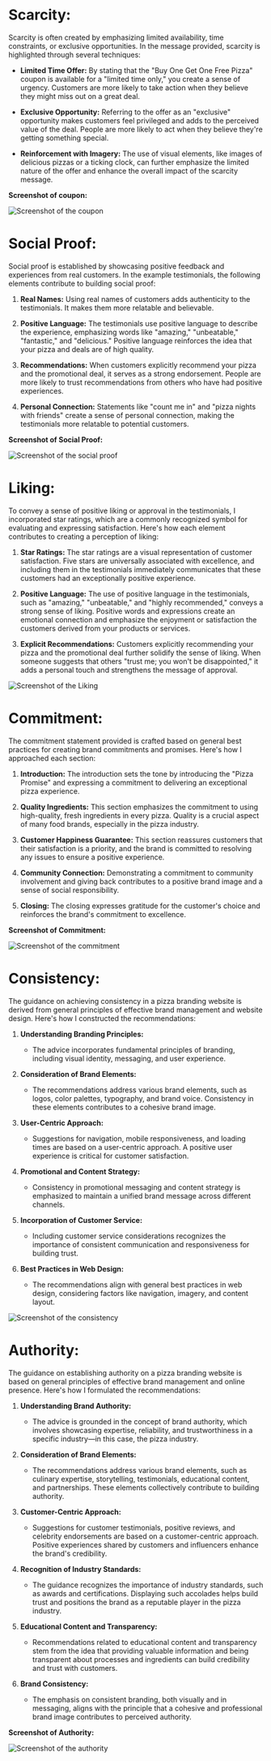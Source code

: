 # Scarcity:

Scarcity is often created by emphasizing limited availability, time constraints, or exclusive opportunities. In the message provided, scarcity is highlighted through several techniques:

- **Limited Time Offer:** By stating that the "Buy One Get One Free Pizza" coupon is available for a "limited time only," you create a sense of urgency. Customers are more likely to take action when they believe they might miss out on a great deal.

- **Exclusive Opportunity:** Referring to the offer as an "exclusive" opportunity makes customers feel privileged and adds to the perceived value of the deal. People are more likely to act when they believe they're getting something special.

- **Reinforcement with Imagery:** The use of visual elements, like images of delicious pizzas or a ticking clock, can further emphasize the limited nature of the offer and enhance the overall impact of the scarcity message.

**Screenshot of coupon:**

 ![Screenshot of the coupon](design/Six_method_image/Scaricity.png)

# Social Proof:

Social proof is established by showcasing positive feedback and experiences from real customers. In the example testimonials, the following elements contribute to building social proof:

1. **Real Names:** Using real names of customers adds authenticity to the testimonials. It makes them more relatable and believable.

2. **Positive Language:** The testimonials use positive language to describe the experience, emphasizing words like "amazing," "unbeatable," "fantastic," and "delicious." Positive language reinforces the idea that your pizza and deals are of high quality.

3. **Recommendations:** When customers explicitly recommend your pizza and the promotional deal, it serves as a strong endorsement. People are more likely to trust recommendations from others who have had positive experiences.

4. **Personal Connection:** Statements like "count me in" and "pizza nights with friends" create a sense of personal connection, making the testimonials more relatable to potential customers.

**Screenshot of Social Proof:**

![Screenshot of the social proof](design/Six_method_image/Social_proof.png)

# Liking:

To convey a sense of positive liking or approval in the testimonials, I incorporated star ratings, which are a commonly recognized symbol for evaluating and expressing satisfaction. Here's how each element contributes to creating a perception of liking:

1. **Star Ratings:** The star ratings are a visual representation of customer satisfaction. Five stars are universally associated with excellence, and including them in the testimonials immediately communicates that these customers had an exceptionally positive experience.

2. **Positive Language:** The use of positive language in the testimonials, such as "amazing," "unbeatable," and "highly recommended," conveys a strong sense of liking. Positive words and expressions create an emotional connection and emphasize the enjoyment or satisfaction the customers derived from your products or services.

3. **Explicit Recommendations:** Customers explicitly recommending your pizza and the promotional deal further solidify the sense of liking. When someone suggests that others "trust me; you won't be disappointed," it adds a personal touch and strengthens the message of approval.

![Screenshot of the Liking](design/Six_method_image/Liking.png)

# Commitment:

The commitment statement provided is crafted based on general best practices for creating brand commitments and promises. Here's how I approached each section:

1. **Introduction:** The introduction sets the tone by introducing the "Pizza Promise" and expressing a commitment to delivering an exceptional pizza experience.

2. **Quality Ingredients:** This section emphasizes the commitment to using high-quality, fresh ingredients in every pizza. Quality is a crucial aspect of many food brands, especially in the pizza industry.

3. **Customer Happiness Guarantee:** This section reassures customers that their satisfaction is a priority, and the brand is committed to resolving any issues to ensure a positive experience.

4. **Community Connection:** Demonstrating a commitment to community involvement and giving back contributes to a positive brand image and a sense of social responsibility.

5. **Closing:** The closing expresses gratitude for the customer's choice and reinforces the brand's commitment to excellence.

**Screenshot of Commitment:**

![Screenshot of the commitment](design/Six_method_image/Commitment_1.png)


# Consistency:

The guidance on achieving consistency in a pizza branding website is derived from general principles of effective brand management and website design. Here's how I constructed the recommendations:

1. **Understanding Branding Principles:**
   - The advice incorporates fundamental principles of branding, including visual identity, messaging, and user experience.

2. **Consideration of Brand Elements:**
   - The recommendations address various brand elements, such as logos, color palettes, typography, and brand voice. Consistency in these elements contributes to a cohesive brand image.

3. **User-Centric Approach:**
   - Suggestions for navigation, mobile responsiveness, and loading times are based on a user-centric approach. A positive user experience is critical for customer satisfaction.

4. **Promotional and Content Strategy:**
   - Consistency in promotional messaging and content strategy is emphasized to maintain a unified brand message across different channels.

5. **Incorporation of Customer Service:**
   - Including customer service considerations recognizes the importance of consistent communication and responsiveness for building trust.

6. **Best Practices in Web Design:**
   - The recommendations align with general best practices in web design, considering factors like navigation, imagery, and content layout.

![Screenshot of the consistency](design/Six_method_image/Consistency.png)

# Authority:

The guidance on establishing authority on a pizza branding website is based on general principles of effective brand management and online presence. Here's how I formulated the recommendations:

1. **Understanding Brand Authority:**
   - The advice is grounded in the concept of brand authority, which involves showcasing expertise, reliability, and trustworthiness in a specific industry—in this case, the pizza industry.

2. **Consideration of Brand Elements:**
   - The recommendations address various brand elements, such as culinary expertise, storytelling, testimonials, educational content, and partnerships. These elements collectively contribute to building authority.

3. **Customer-Centric Approach:**
   - Suggestions for customer testimonials, positive reviews, and celebrity endorsements are based on a customer-centric approach. Positive experiences shared by customers and influencers enhance the brand's credibility.

4. **Recognition of Industry Standards:**
   - The guidance recognizes the importance of industry standards, such as awards and certifications. Displaying such accolades helps build trust and positions the brand as a reputable player in the pizza industry.

5. **Educational Content and Transparency:**
   - Recommendations related to educational content and transparency stem from the idea that providing valuable information and being transparent about processes and ingredients can build credibility and trust with customers.

6. **Brand Consistency:**
   - The emphasis on consistent branding, both visually and in messaging, aligns with the principle that a cohesive and professional brand image contributes to perceived authority.

**Screenshot of Authority:**

![Screenshot of the authority](design/Six_method_image/Authority.png)
